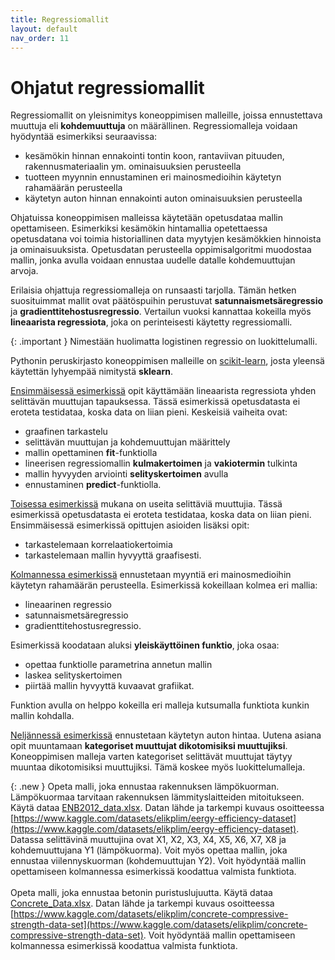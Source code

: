 ```yaml
---
title: Regressiomallit
layout: default
nav_order: 11
---
```


# Ohjatut regressiomallit

Regressiomallit on yleisnimitys koneoppimisen malleille, joissa ennustettava muuttuja eli **kohdemuuttuja** on määrällinen. Regressiomalleja voidaan hyödyntää esimerkiksi seuraavissa:

* kesämökin hinnan ennakointi tontin koon, rantaviivan pituuden, rakennusmateriaalin ym. ominaisuuksien perusteella
* tuotteen myynnin ennustaminen eri mainosmedioihin käytetyn rahamäärän perusteella
* käytetyn auton hinnan ennakointi auton ominaisuuksien perusteella

Ohjatuissa koneoppimisen malleissa käytetään opetusdataa mallin opettamiseen. Esimerkiksi kesämökin hintamallia opetettaessa opetusdatana voi toimia historiallinen data myytyjen kesämökkien hinnoista ja ominaisuuksista. Opetusdatan perusteella oppimisalgoritmi muodostaa mallin, jonka avulla voidaan ennustaa uudelle datalle kohdemuuttujan arvoja.

Erilaisia ohjattuja regressiomalleja on runsaasti tarjolla. Tämän hetken suosituimmat mallit ovat päätöspuihin perustuvat **satunnaismetsäregressio** ja **gradienttitehostusregressio**. Vertailun vuoksi kannattaa kokeilla myös **lineaarista regressiota**, joka on perinteisesti käytetty regressiomalli.

{: .important }
Nimestään huolimatta logistinen regressio on luokittelumalli.

Pythonin peruskirjasto koneoppimisen malleille on [scikit-learn](https://scikit-learn.org/stable/index.html), josta yleensä käytettän lyhyempää nimitystä **sklearn**.

[Ensimmäisessä esimerkissä](https://nbviewer.org/github/taanila/koneoppiminen/blob/main/linreg1.ipynb) opit käyttämään lineaarista regressiota yhden selittävän muuttujan tapauksessa. Tässä esimerkissä opetusdatasta ei eroteta testidataa, koska data on liian pieni. Keskeisiä vaiheita ovat:

* graafinen tarkastelu
* selittävän muuttujan ja kohdemuuttujan määrittely
* mallin opettaminen **fit**-funktiolla
* lineerisen regressiomallin **kulmakertoimen** ja **vakiotermin** tulkinta
* mallin hyvyyden arviointi **selityskertoimen** avulla
* ennustaminen **predict**-funktiolla.

[Toisessa esimerkissä](https://nbviewer.org/github/taanila/koneoppiminen/blob/main/linreg2.ipynb) mukana on useita selittäviä muuttujia. Tässä esimerkissä opetusdatasta ei eroteta testidataa, koska data on liian pieni. Ensimmäisessä esimerkissä opittujen asioiden lisäksi opit:

* tarkastelemaan korrelaatiokertoimia
* tarkastelemaan mallin hyvyyttä graafisesti.

[Kolmannessa esimerkissä](https://nbviewer.org/github/taanila/koneoppiminen/blob/main/advertising.ipynb) ennustetaan myyntiä eri mainosmedioihin käytetyn rahamäärän perusteella. Esimerkissä kokeillaan kolmea eri mallia:

* lineaarinen regressio
* satunnaismetsäregressio
* gradienttitehostusregressio.

Esimerkissä koodataan aluksi **yleiskäyttöinen funktio**, joka osaa:

* opettaa funktiolle parametrina annetun mallin
* laskea selityskertoimen
* piirtää mallin hyvyyttä kuvaavat grafiikat.

Funktion avulla on helppo kokeilla eri malleja kutsumalla funktiota kunkin mallin kohdalla.

[Neljännessä esimerkissä](https://nbviewer.org/github/taanila/koneoppiminen/blob/main/car_data.ipynb) ennustetaan käytetyn auton hintaa. Uutena asiana opit muuntamaan **kategoriset muuttujat dikotomisiksi muuttujiksi**. Koneoppimisen malleja varten kategoriset selittävät muuttujat täytyy muuntaa dikotomisiksi muuttujiksi. Tämä koskee myös luokittelumalleja.  

{: .new }
Opeta malli, joka ennustaa rakennuksen lämpökuorman. Lämpökuormaa tarvitaan rakennuksen lämmityslaitteiden mitoitukseen. Käytä dataa [ENB2012_data.xlsx](https://taanila.fi/ENB2012_data.xlsx). Datan lähde ja tarkempi kuvaus osoitteessa [https://www.kaggle.com/datasets/elikplim/eergy-efficiency-dataset](https://www.kaggle.com/datasets/elikplim/eergy-efficiency-dataset). Datassa selittävinä muuttujina ovat X1, X2, X3, X4, X5, X6, X7, X8 ja kohdemuuttujana Y1 (lämpökuorma). Voit myös opettaa mallin, joka ennustaa viilennyskuorman (kohdemuuttujan Y2). Voit hyödyntää mallin opettamiseen kolmannessa esimerkissä koodattua valmista funktiota.
<br><br>
Opeta malli, joka ennustaa betonin puristuslujuutta. Käytä dataa [Concrete_Data.xlsx](https://taanila.fi/Concrete_Data.xlsx). Datan lähde ja tarkempi kuvaus osoitteessa [https://www.kaggle.com/datasets/elikplim/concrete-compressive-strength-data-set](https://www.kaggle.com/datasets/elikplim/concrete-compressive-strength-data-set). Voit hyödyntää mallin opettamiseen kolmannessa esimerkissä koodattua valmista funktiota.
